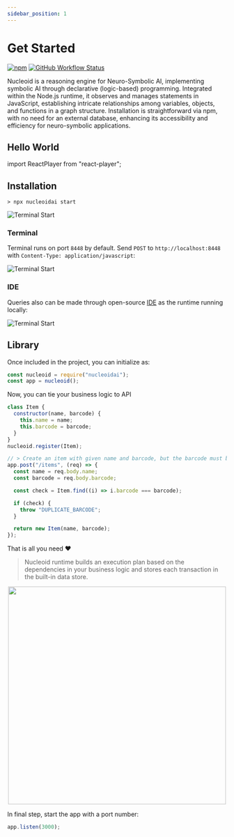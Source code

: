 ```yaml
---
sidebar_position: 1
---
```


# Get Started

[![npm](https://img.shields.io/npm/v/nucleoidai)](https://www.npmjs.com/package/nucleoidai) [![GitHub Workflow Status](https://img.shields.io/github/actions/workflow/status/nucleoidai/nucleoid/test.yml?branch=main)](https://github.com/NucleoidAI/Nucleoid/actions/workflows/test.yml)

Nucleoid is a reasoning engine for Neuro-Symbolic AI, implementing symbolic AI through declarative (logic-based) programming. Integrated within the Node.js runtime, it observes and manages statements in JavaScript, establishing intricate relationships among variables, objects, and functions in a graph structure. Installation is straightforward via npm, with no need for an external database, enhancing its accessibility and efficiency for neuro-symbolic applications.

## Hello World

import ReactPlayer from "react-player";

<p align="center">
  <ReactPlayer
    width={"100%"}
    height={"100%"}
    controls
    url={
      "https://cdn.nucleoid.com/media/05d9251a-9511-4e6e-a57e-8dc7ff99f71c.mp4"
    }
  />
</p>

## Installation

```shell
> npx nucleoidai start
```

![Terminal Start](/media/terminal-start.png)

### Terminal

Terminal runs on port `8448` by default. Send `POST` to `http://localhost:8448` with `Content-Type: application/javascript`:

![Terminal Start](/media/terminal-postman.png)

### IDE

Queries also can be made through open-source [IDE](https://github.com/NucleoidAI/IDE) as the runtime running locally:

![Terminal Start](/media/terminal-ide.png)

## Library

Once included in the project, you can initialize as:

```javascript
const nucleoid = require("nucleoidai");
const app = nucleoid();
```

Now, you can tie your business logic to API

```javascript
class Item {
  constructor(name, barcode) {
    this.name = name;
    this.barcode = barcode;
  }
}
nucleoid.register(Item);

// > Create an item with given name and barcode, but the barcode must be unique
app.post("/items", (req) => {
  const name = req.body.name;
  const barcode = req.body.barcode;

  const check = Item.find((i) => i.barcode === barcode);

  if (check) {
    throw "DUPLICATE_BARCODE";
  }

  return new Item(name, barcode);
});
```

That is all you need :heart:

> Nucleoid runtime builds an execution plan based on the dependencies in your business logic and stores each transaction in the built-in data store.

<p align="center">
  <img src="https://cdn.nucleoid.com/media/graph.png" width="500"/>
</p>

In final step, start the app with a port number:

```javascript
app.listen(3000);
```

